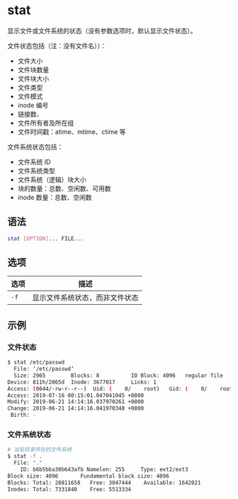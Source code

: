 # stat

显示文件或文件系统的状态（没有参数选项时，默认显示文件状态）。

文件状态包括（注：没有文件名））：

* 文件大小
* 文件块数量
* 文件块大小
* 文件类型
* 文件模式
* inode 编号
* 链接数、
* 文件所有者及所在组
* 文件时间戳：atime、mtime、ctime 等

文件系统状态包括：

* 文件系统 ID
* 文件系统类型
* 文件系统（逻辑）块大小
* 块的数量：总数、空闲数、可用数
* inode 数量：总数、空闲数

## 语法

```sh
stat [OPTION]... FILE...
```

## 选项

| 选项 | 描述                           |
| ---- | ------------------------------ |
| `-f` | 显示文件系统状态，而非文件状态 |

## 示例

### 文件状态

```sh
$ stat /etc/passwd
  File: ‘/etc/passwd’
  Size: 2965      	Blocks: 8          IO Block: 4096   regular file
Device: 811h/2065d	Inode: 3677017     Links: 1
Access: (0644/-rw-r--r--)  Uid: (    0/    root)   Gid: (    0/    root)
Access: 2019-07-16 00:15:01.047041045 +0800
Modify: 2019-06-21 14:14:16.037970261 +0800
Change: 2019-06-21 14:14:16.041970348 +0800
 Birth: -
```

### 文件系统状态

```sh
# 当前目录所在的文件系统
$ stat -f .
  File: "."
    ID: b6b5bba30b643afb Namelen: 255     Type: ext2/ext3
Block size: 4096       Fundamental block size: 4096
Blocks: Total: 28811658   Free: 3047444    Available: 1642021
Inodes: Total: 7331840    Free: 5513334
```
